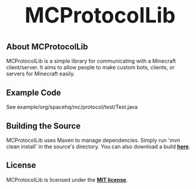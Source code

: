 <b><center><h1>MCProtocolLib</h></center></b>
==========



<b>About MCProtocolLib</b>
--------

MCProtocolLib is a simple library for communicating with a Minecraft client/server. It aims to allow people to make custom bots, clients, or servers for Minecraft easily.


<b>Example Code</b>
--------

See example/org/spacehq/mc/protocol/test/Test.java


<b>Building the Source</b>
--------

MCProtocolLib uses Maven to manage dependencies. Simply run 'mvn clean install' in the source's directory.
You can also download a build <b>[here](http://build.spacehq.org/browse/MCPROTOCOLLIB-B177)</b>.


<b>License</b>
---------

MCProtocolLib is licensed under the <b>[MIT license](http://www.opensource.org/licenses/mit-license.html)</b>.

